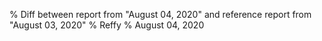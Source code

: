 % Diff between report from "August 04, 2020" and reference report from "August 03, 2020"
% Reffy
% August 04, 2020

